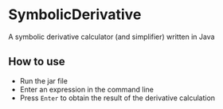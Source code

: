 # SymbolicDerivative
A symbolic derivative calculator (and simplifier) written in Java


## How to use
 - Run the jar file
 - Enter an expression in the command line
 - Press <code>Enter</code> to obtain the result of the derivative calculation
